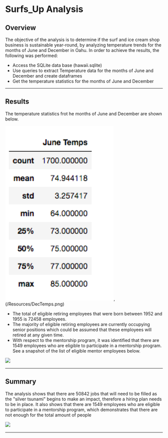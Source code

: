 # Surfs_Up Analysis

## Overview 

The objective of the analysis is to determine if the surf and ice cream shop business is sustainable year-round, by analyzing temperature trends for the months of June and December in Oahu. In order to achieve the results, the following was performed:

* Access the SQLite data base (hawaii.sqlite)
* Use queries to extract Temperature data for the months of June and December and create dataframes
* Get the temperature statistics for the months of June and December 

---
## Results

The temperature statistics frot he months of June and December are shown below.

![](/Resources/JuneTemps.png), (/Resources/DecTemps.png)

* The total of eligible retiring employees that were born between 1952 and 1955 is 72458 employees.
* The majority of eligible retiring employees are currently occupying senior positions which could be assumed that these employees will retired at any given time.
* With respect to the mentorship program, it was identified that there are 1549 employees who are eligible to participate in a mentorship program. See a snapshot of the list of eligible mentor employees below.

![](Mentor_Employees.png)


---
## Summary

The analysis shows that there are 50842 jobs that will need to be filled as the "silver tsunami" begins to make an impact, therefore a hiring plan needs to be in place. It also shows that there are 1549 employees who are eligible to participate in a mentorship program, which demonstrates that there are not enough for the total amount of people  

![](Total_Mentors.png)

---

